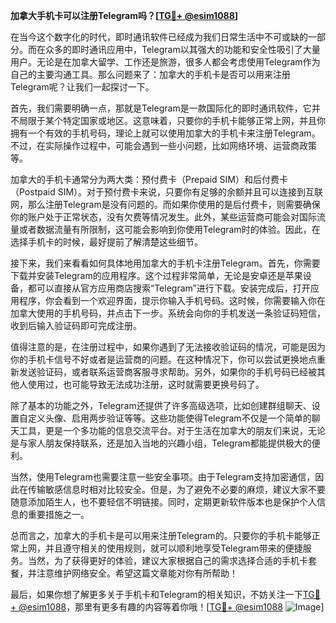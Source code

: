 **加拿大手机卡可以注册Telegram吗？[[TG💪+ @esim1088](https://t.me/s/esim1088)]**

在当今这个数字化的时代，即时通讯软件已经成为我们日常生活中不可或缺的一部分。而在众多的即时通讯应用中，Telegram以其强大的功能和安全性吸引了大量用户。无论是在加拿大留学、工作还是旅游，很多人都会考虑使用Telegram作为自己的主要沟通工具。那么问题来了：加拿大的手机卡是否可以用来注册Telegram呢？让我们一起探讨一下。

首先，我们需要明确一点，那就是Telegram是一款国际化的即时通讯软件，它并不局限于某个特定国家或地区。这意味着，只要你的手机卡能够正常上网，并且你拥有一个有效的手机号码，理论上就可以使用加拿大的手机卡来注册Telegram。不过，在实际操作过程中，可能会遇到一些小问题，比如网络环境、运营商政策等。

加拿大的手机卡通常分为两大类：预付费卡（Prepaid SIM）和后付费卡（Postpaid SIM）。对于预付费卡来说，只要你有足够的余额并且可以连接到互联网，那么注册Telegram是没有问题的。而如果你使用的是后付费卡，则需要确保你的账户处于正常状态，没有欠费等情况发生。此外，某些运营商可能会对国际流量或者数据流量有所限制，这可能会影响到你使用Telegram时的体验。因此，在选择手机卡的时候，最好提前了解清楚这些细节。

接下来，我们来看看如何具体地用加拿大的手机卡注册Telegram。首先，你需要下载并安装Telegram的应用程序。这个过程非常简单，无论是安卓还是苹果设备，都可以直接从官方应用商店搜索“Telegram”进行下载。安装完成后，打开应用程序，你会看到一个欢迎界面，提示你输入手机号码。这时候，你需要输入你在加拿大使用的手机号码，并点击下一步。系统会向你的手机发送一条验证码短信，收到后输入验证码即可完成注册。

值得注意的是，在注册过程中，如果你遇到了无法接收验证码的情况，可能是因为你的手机卡信号不好或者是运营商的问题。在这种情况下，你可以尝试更换地点重新发送验证码，或者联系运营商客服寻求帮助。另外，如果你的手机号码已经被其他人使用过，也可能导致无法成功注册，这时就需要更换号码了。

除了基本的功能之外，Telegram还提供了许多高级选项，比如创建群组聊天、设置自定义头像、启用两步验证等等。这些功能使得Telegram不仅是一个简单的聊天工具，更是一个多功能的信息交流平台。对于生活在加拿大的朋友们来说，无论是与家人朋友保持联系，还是加入当地的兴趣小组，Telegram都能提供极大的便利。

当然，使用Telegram也需要注意一些安全事项。由于Telegram支持加密通信，因此在传输敏感信息时相对比较安全。但是，为了避免不必要的麻烦，建议大家不要随意添加陌生人，也不要轻信不明链接。同时，定期更新软件版本也是保护个人信息的重要措施之一。

总而言之，加拿大的手机卡是可以用来注册Telegram的。只要你的手机卡能够正常上网，并且遵守相关的使用规则，就可以顺利地享受Telegram带来的便捷服务。当然，为了获得更好的体验，建议大家根据自己的需求选择合适的手机卡套餐，并注意维护网络安全。希望这篇文章能对你有所帮助！

最后，如果你想了解更多关于手机卡和Telegram的相关知识，不妨关注一下[TG💪+ @esim1088](https://t.me/s/esim1088)，那里有更多有趣的内容等着你哦！[[TG💪+ @esim1088](https://t.me/s/esim1088) ![Image](https://i.postimg.cc/4NQfJmqS/Snipaste-2025-05-13-00-14-12.png)]